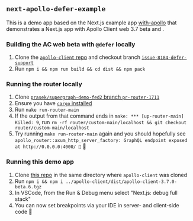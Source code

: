 ## `next-apollo-defer-example`

This is a demo app based on the Next.js example app [with-apollo](https://github.com/vercel/next.js/tree/canary/examples/with-apollo) that demonstrates a Next.js app with Apollo Client web 3.7 beta and .

### Building the AC web beta with `@defer` locally
1. Clone the [`apollo-client` repo](https://github.com/apollographql/apollo-client) and checkout branch [`issue-8184-defer-support`](https://github.com/apollographql/apollo-client/pull/10018)
1. Run `npm i && npm run build && cd dist && npm pack`

### Running the router locally
1. Clone [`prasek/supergraph-demo-fed2` branch `pr-router-1711`](https://github.com/prasek/supergraph-demo-fed2/tree/pr-router-1711)
2. Ensure you have [`cargo` installed](https://doc.rust-lang.org/cargo/getting-started/installation.html)
3. Run `make run-router-main`
4. If the output from that command ends in `make: *** [up-router-main] Killed: 9`, run `rm -rf router/custom-main/localhost && git checkout router/custom-main/localhost`
5. Try running `make run-router-main` again and you should hopefully see `apollo_router::axum_http_server_factory: GraphQL endpoint exposed at http://0.0.0.0:4000/ 🚀` 🎉

### Running this demo app
1. Clone [this repo](https://github.com/alessbell/next-apollo-defer-example) in the same directory where `apollo-client` was cloned
1. Run `npm i && npm i ../apollo-client/dist/apollo-client-3.7.0-beta.6.tgz`
1. In VSCode, from the Run & Debug menu select "Next.js: debug full stack"
1. You can now set breakpoints via your IDE in server- and client-side code 🐙